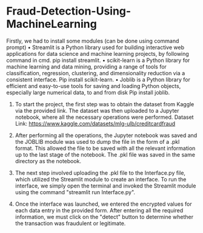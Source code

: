 # Fraud-Detection-Using-MachineLearning

Firstly, we had to install some modules (can be done using command prompt)
•	Streamlit is a Python library used for building interactive web applications for data science and machine learning projects, by following command in cmd.
pip install streamlit.
•	scikit-learn is a Python library for machine learning and data mining, providing a range of tools for classification, regression, clustering, and dimensionality reduction via a consistent interface.
Pip install scikit-learn.
•	Joblib is a Python library for efficient and easy-to-use tools for saving and loading Python objects, especially large numerical data, to and from disk
Pip install joblib.




1.	To start the project, the first step was to obtain the dataset from Kaggle via the provided link. The dataset was then uploaded to a Jupyter notebook, where all the necessary operations were performed. 
Dataset Link: https://www.kaggle.com/datasets/mlg-ulb/creditcardfraud

2.	After performing all the operations, the Jupyter notebook was saved and the JOBLIB module was used to dump the file in the form of a .pkl format. This allowed the file to be saved with all the relevant information up to the last stage of the notebook. The .pkl file was saved in the same directory as the notebook.
3.	The next step involved uploading the .pkl file to the Interface.py file, which utilized the Streamlit module to create an interface. To run the interface, we simply open the terminal and invoked the Streamlit module using the command "streamlit run Interface.py".
4.	Once the interface was launched, we entered the encrypted values for each data entry in the provided form. After entering all the required information, we must click on the "detect" button to determine whether the transaction was fraudulent or legitimate.
